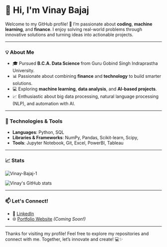 # 👋 Hi, I'm Vinay Bajaj  

Welcome to my GitHub profile! 🚀 I’m passionate about **coding**, **machine learning**, and **finance**. I enjoy solving real-world problems through innovative solutions and turning ideas into actionable projects.

---

### 💡 About Me
- 🎓 Pursued **B.C.A. Data Science** from Guru Gobind Singh Indraprastha University.
- 📊 Passionate about combining **finance** and **technology** to build smarter solutions.
- 💻 Exploring **machine learning**, **data analysis**, and **AI-based projects**.
- 📈 Enthusiastic about big data processing, natural language processing (NLP), and automation with AI.

---

### 🔧 Technologies & Tools
- **Languages**: Python, SQL
- **Libraries & Frameworks**: NumPy, Pandas, Scikit-learn, Scipy, 
- **Tools**: Jupyter Notebook, Git, Excel, PowerBI, Tableau


---

### 📈 Stats
<p align="left"> 
    <img src="https://komarev.com/ghpvc/?username=Vinay-Bajaj-1&label=Profile%20views&color=0e75b6&style=flat" alt="Vinay-Bajaj-1" /> 
</p>

![Vinay's GitHub stats](https://github-readme-stats.vercel.app/api?username=Vinay-Bajaj-1&show_icons=true&theme=radical)

---

### 📫 Let's Connect!
- 💼 [LinkedIn](https://www.linkedin.com/in/vinay-bajaj-aa5868229/)  
- 🌐 [Portfolio Website](#) *(Coming Soon!)*

---

Thanks for visiting my profile! Feel free to explore my repositories and connect with me. Together, let’s innovate and create! 💻✨
